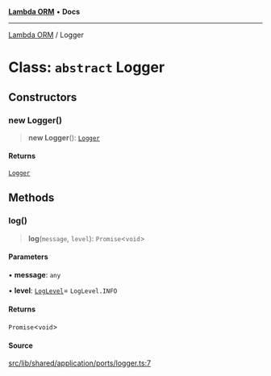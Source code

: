 [**Lambda ORM**](../README.md) • **Docs**

***

[Lambda ORM](../README.md) / Logger

# Class: `abstract` Logger

## Constructors

### new Logger()

> **new Logger**(): [`Logger`](Logger.md)

#### Returns

[`Logger`](Logger.md)

## Methods

### log()

> **log**(`message`, `level`): `Promise`\<`void`\>

#### Parameters

• **message**: `any`

• **level**: [`LogLevel`](../enumerations/LogLevel.md)= `LogLevel.INFO`

#### Returns

`Promise`\<`void`\>

#### Source

[src/lib/shared/application/ports/logger.ts:7](https://github.com/lambda-orm/lambdaorm-base/blob/e3a7772bb5fa4082532c38729067cbcb8dfa89b9/src/lib/shared/application/ports/logger.ts#L7)
